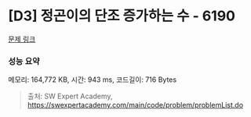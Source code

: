 # [D3] 정곤이의 단조 증가하는 수 - 6190 

[문제 링크](https://swexpertacademy.com/main/code/problem/problemDetail.do?contestProbId=AWcPjEuKAFgDFAU4) 

### 성능 요약

메모리: 164,772 KB, 시간: 943 ms, 코드길이: 716 Bytes



> 출처: SW Expert Academy, https://swexpertacademy.com/main/code/problem/problemList.do